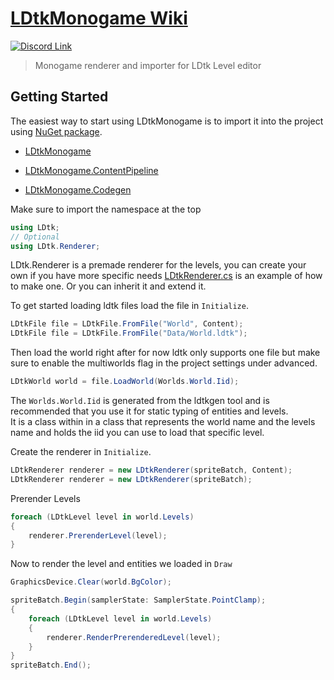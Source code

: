 # [LDtkMonogame Wiki](https://irishbruse.github.io/LDtkMonogame/)

[![Discord Link](https://img.shields.io/discord/761549092677353513?color=%236370f4&label=Discord)](https://ldtk.io/go/discord)

> Monogame renderer and importer for LDtk Level editor

## Getting Started

The easiest way to start using LDtkMonogame is to import it into the project using [NuGet package](https://www.nuget.org/packages/LDtkMonogame/).

- [LDtkMonogame](https://www.nuget.org/packages/LDtkMonogame/)

- [LDtkMonogame.ContentPipeline](https://www.nuget.org/packages/LDtkMonogame.ContentPipeline/)

- [LDtkMonogame.Codegen](https://www.nuget.org/packages/LDtkMonogame.Codegen/)

Make sure to import the namespace at the top
```cs
using LDtk;
// Optional
using LDtk.Renderer;
```

LDtk.Renderer is a premade renderer for the levels, you can create your own if you have more specific needs
[LDtkRenderer.cs](https://github.com/IrishBruse/LDtkMonogame/blob/main/LDtk/Renderer/LDtkRenderer.cs)
is an example of how to make one. Or you can inherit it and extend it.

To get started loading ldtk files load the file in `Initialize`.

```cs
LDtkFile file = LDtkFile.FromFile("World", Content);
LDtkFile file = LDtkFile.FromFile("Data/World.ldtk");
```

Then load the world right after for now ldtk only supports one file but make sure to enable the multiworlds flag in the project settings under advanced.

```cs
LDtkWorld world = file.LoadWorld(Worlds.World.Iid);
```

The `Worlds.World.Iid` is generated from the ldtkgen tool and is recommended that you use it for static typing of entities and levels.  
It is a class within in a class that represents the world name and the levels name and holds the iid you can use to load that specific level.  

Create the renderer in `Initialize`.

```cs
LDtkRenderer renderer = new LDtkRenderer(spriteBatch, Content);
LDtkRenderer renderer = new LDtkRenderer(spriteBatch);
```

Prerender Levels

```cs
foreach (LDtkLevel level in world.Levels)
{
    renderer.PrerenderLevel(level);
}
```

Now to render the level and entities we loaded in `Draw`

```cs
GraphicsDevice.Clear(world.BgColor);

spriteBatch.Begin(samplerState: SamplerState.PointClamp);
{
    foreach (LDtkLevel level in world.Levels)
    {
        renderer.RenderPrerenderedLevel(level);
    }
}
spriteBatch.End();
```
